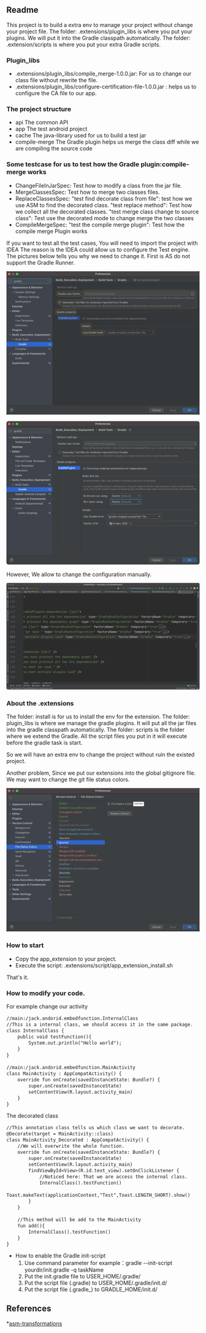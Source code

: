 ## Readme

This project is to build a extra env to manage your project without change your project file.
The folder: .extensions/plugin_libs is where you put your plugins. We will put it into the Gradle classpath automatically.
The folder: .extension/scripts is where you put your extra Gradle scripts.

### Plugin_libs
* .extensions/plugin_libs/compile_merge-1.0.0.jar: For us to change our class file without rewrite the file.
* .extensions/plugin_libs/configure-certification-file-1.0.0.jar : helps us to configure the CA file to our app.



### The project structure
* api The common API
* app The test android project
* cache The java-library used for us to build a test jar
* compile-merge The Gradle plugin helps us merge the class diff while we are compiling the source code

### Some testcase for us to test how the Gradle plugin:compile-merge works

* ChangeFileInJarSpec: 
  Test how to modify a class from the jar file.
* MergeClassesSpec: 
  Test how to merge two classes files.
* ReplaceClassesSpec:
  "test find decorate class from file": test how we use ASM to find the decorated class.
  "test replace method": Test how we collect all the decorated classes.
  "test merge class change to source class": Test use the decorated mode to change merge the two classes
* CompileMergeSpec:
  "test the compile merge plugin": Test how the compile merge Plugin works

If you want to test all the test cases, You will need to import the project with IDEA
The reason is the IDEA could allow us to configure the Test engine.
The pictures below tells you why we need to change it.
First is AS do not support the Gradle Runner.

![image1](documents/as_gradle_runner.png)

![image2](documents/idea_gradle_runner.png)

However, We allow to change the configuration manually.

![image3](documents/the_workspace_configuration.png)


### About the .extensions
The folder: install is for us to install the env for the extension.
The folder: plugin_libs is where we manage the gradle plugins. It will put all the jar files into the gradle classpath automatically.
The folder: scripts is the folder where we extend the Gradle. All the script files you put in it will execute before the gradle task is start.

So we will have an extra env to change the project without ruin the existed project.

Another problem, Since we put our extensions into the global gitignore file. We may want to change the git file status colors.

![image4](documents/file_status_colors.png)


### How to start
* Copy the app_extension to your project.
* Execute the script: .extensions/script/app_extension_install.sh

That's it.

### How to modify your code.
For example change our activity

```
//main:/jack.andorid.embedfunction.InternalClass
//This is a internal class, we should access it in the same package. 
class InternalClass {
    public void testFunction(){
        System.out.println("Hello world");
    }
}

//main:/jack.andorid.embedfunction.MainActivity
class MainActivity : AppCompatActivity() {
    override fun onCreate(savedInstanceState: Bundle?) {
        super.onCreate(savedInstanceState)
        setContentView(R.layout.activity_main)
    }
}
```

The decorated class

```
//This annotation class tells us which class we want to decorate.
@Decorate(target = MainActivity::class)
class MainActivity_Decorated : AppCompatActivity() {
    //We will overwrite the whole function.
    override fun onCreate(savedInstanceState: Bundle?) {
        super.onCreate(savedInstanceState)
        setContentView(R.layout.activity_main)
        findViewById<View>(R.id.text_view).setOnClickListener {
            //Noticed here: That we are access the internal class.
            InternalClass().testFunction()
            Toast.makeText(applicationContext,"Test",Toast.LENGTH_SHORT).show()
        }
    }
    
    //This method will be add to the MainActivity
    fun add(){
        InternalClass().testFunction()
    }
}
```

* How to enable the Gradle init-script
    1. Use command parameter for example：gradle --init-script yourdir/init.gradle -q taskName
    2. Put the init.gradle file to USER_HOME/.gradle/
    3. Put the script file (.gradle) to USER_HOME/.gradle/init.d/
    4. Put the script file (.gradle_) to GRADLE_HOME/init.d/

## References
*[asm-transformations](https://lsieun.cn/assets/pdf/asm-transformations.pdf)
